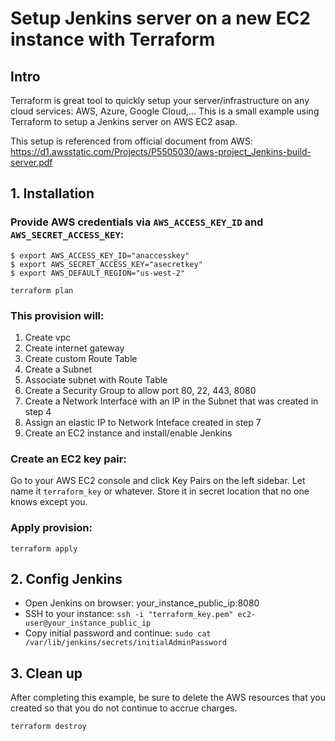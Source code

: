 # Setup Jenkins server on a new EC2 instance with Terraform

## Intro
Terraform is great tool to quickly setup your server/infrastructure on any cloud services: AWS, Azure, Google Cloud,... This is a small example using Terraform to setup a Jenkins server on AWS EC2 asap.

This setup is referenced from official document from AWS:
https://d1.awsstatic.com/Projects/P5505030/aws-project_Jenkins-build-server.pdf

## 1. Installation
### Provide AWS credentials via `AWS_ACCESS_KEY_ID` and `AWS_SECRET_ACCESS_KEY`:
```
$ export AWS_ACCESS_KEY_ID="anaccesskey"
$ export AWS_SECRET_ACCESS_KEY="asecretkey"
$ export AWS_DEFAULT_REGION="us-west-2"

terraform plan
```

### This provision will:

1. Create vpc
2. Create internet gateway
3. Create custom Route Table
4. Create a Subnet
5. Associate subnet with Route Table
6. Create a Security Group to allow port 80, 22, 443, 8080
7. Create a Network Interface with an IP in the Subnet that was created in step 4
8. Assign an elastic IP to Network Inteface created in step 7
9. Create an EC2 instance and install/enable Jenkins

### Create an EC2 key pair: 
Go to your AWS EC2 console and click Key Pairs on the left sidebar. Let name it `terraform_key` or whatever.
Store it in secret location that no one knows except you.

### Apply provision:

```
terraform apply
```

## 2. Config Jenkins
- Open Jenkins on browser: your_instance_public_ip:8080
- SSH to your instance: `ssh -i "terraform_key.pem" ec2-user@your_instance_public_ip`
- Copy initial password and continue: `sudo cat /var/lib/jenkins/secrets/initialAdminPassword`

## 3. Clean up
After completing this example, be sure to delete the AWS resources that you created so that you do not continue to accrue charges.
```
terraform destroy
```